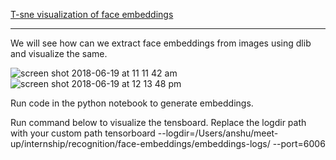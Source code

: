 [T-sne visualization of face embeddings](https://medium.com/@evanescence1106/t-sne-visualization-of-face-embeddings-4e3b5fe611de)

***
We will see how can we extract face embeddings from images using dlib and visualize the same.

![screen shot 2018-06-19 at 11 11 42 am](https://user-images.githubusercontent.com/5259061/41584770-c10e9446-73c5-11e8-9265-473b312699ff.png)
![screen shot 2018-06-19 at 12 13 48 pm](https://user-images.githubusercontent.com/5259061/41584771-c170a14a-73c5-11e8-9fc1-be4d1644a4d0.png)

Run code in the python notebook to generate embeddings.


Run command below to visualize the tensboard. Replace the logdir path with your custom path
tensorboard --logdir=/Users/anshu/meet-up/internship/recognition/face-embeddings/embeddings-logs/ --port=6006
